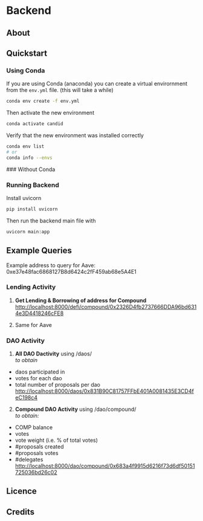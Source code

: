 # Backend

## About

## Quickstart

### Using Conda
If you are using Conda (anaconda) you can create a virtual envirornment from the `env.yml` file. (this will take a while)
```bash
conda env create -f env.yml
```

Then activate the new environment 
```bash
conda activate candid
```

Verify that the new environment was installed correctly
```bash
conda env list
# or
conda info --envs
```

### Without Conda


### Running Backend
Install uvicorn
```bash
pip install uvicorn
```

Then run the backend main file with
```bash
uvicorn main:app
```

## Example Queries

Example address to query for Aave: 
0xe37e48fac6868127B8d6424c2fF459ab68e5A4E1

### Lending Activity
1. **Get Lending & Borrowing of address for Compound**
[http://localhost:8000/defi/compound/0x2326D4fb2737666DDA96bd6314e3D4418246cFE8](http://localhost:8000/defi/compound/0x2326D4fb2737666DDA96bd6314e3D4418246cFE8)

2. Same for Aave

### DAO Activity
1. **All DAO Dactivity**
using /daos/<address> to obtain 
- daos participated in
- votes for each dao
- total number of proposals per dao 
[http://localhost:8000/daos/0x831B90C81757FFbE401A0081435E3CD4feC198c4](http://localhost:8000/daos/0x831B90C81757FFbE401A0081435E3CD4feC198c4)

2. **Compound DAO Activity**
using /dao/compound/<address> to obtain:
- COMP balance
- votes
- vote weight (i.e. % of total votes)
- #proposals created
- #proposals votes
- #delegates
[http://localhost:8000/dao/compound/0x683a4f9915d6216f73d6df50151725036bd26c02](http://localhost:8000/dao/compound/0x683a4f9915d6216f73d6df50151725036bd26c02) 



## Licence 
  
## Credits
